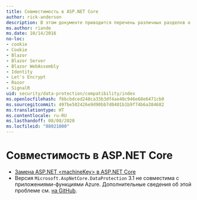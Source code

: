 ```yaml
---
title: Совместимость в ASP.NET Core
author: rick-anderson
description: В этом документе приводится перечень различных разделов о совместимости с защитой данных в ASP.NET Core.
ms.author: riande
ms.date: 10/14/2016
no-loc:
- cookie
- Cookie
- Blazor
- Blazor Server
- Blazor WebAssembly
- Identity
- Let's Encrypt
- Razor
- SignalR
uid: security/data-protection/compatibility/index
ms.openlocfilehash: f6bcbdced248ca33b3df4ae40c946e68e6471cb0
ms.sourcegitcommit: 497be502426e9d90bb7d0401b1b9f74b6a384682
ms.translationtype: HT
ms.contentlocale: ru-RU
ms.lasthandoff: 08/08/2020
ms.locfileid: "88021800"
---
```

# <a name="compatibility-in-aspnet-core"></a>Совместимость в ASP.NET Core

* [Замена ASP.NET \<machineKey> в ASP.NET Core](xref:security/data-protection/compatibility/replacing-machinekey)
* Версия `Microsoft.AspNetCore.DataProtection` 3.1 не совместима с приложениями-функциями Azure. Дополнительные сведения об этой проблеме см. [на GitHub](https://github.com/Azure/azure-functions-host/issues/5447).
